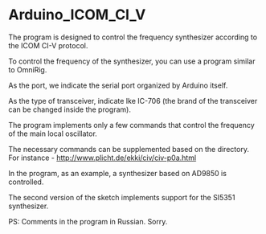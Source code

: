 # Arduino_ICOM_CI_V

The program is designed to control the frequency synthesizer according to the ICOM CI-V protocol.

To control the frequency of the synthesizer, you can use a program similar to OmniRig.

As the port, we indicate the serial port organized by Arduino itself.

As the type of transceiver, indicate Ike IC-706 (the brand of the transceiver can be changed inside the program).

The program implements only a few commands that control the frequency of the main local oscillator.

The necessary commands can be supplemented based on the directory. For instance - http://www.plicht.de/ekki/civ/civ-p0a.html

In the program, as an example, a synthesizer based on AD9850 is controlled.

The second version of the sketch implements support for the SI5351 synthesizer.

PS: Comments in the program in Russian. Sorry.
